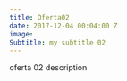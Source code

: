 ```yaml
---
title: Oferta02
date: 2017-12-04 00:04:00 Z
image: 
Subtitle: my subtitle 02
---
```


oferta 02 description